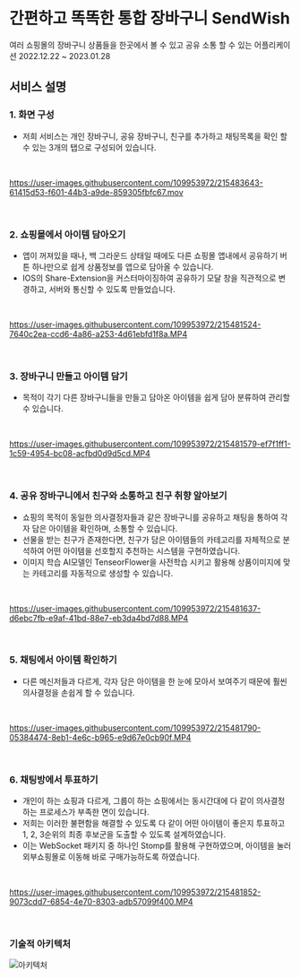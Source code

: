 # 간편하고 똑똑한 통합 장바구니 SendWish
여러 쇼핑몰의 장바구니 상품들을 한곳에서 볼 수 있고 공유 소통 할 수 있는 어플리케이션
2022.12.22 ~ 2023.01.28

## 서비스 설명

### 1. 화면 구성
- 저희 서비스는 개인 장바구니, 공유 장바구니, 친구를 추가하고 채팅목록을 확인 할 수 있는 3개의 탭으로 구성되어 있습니다.
<br>

https://user-images.githubusercontent.com/109953972/215483643-61415d53-f601-44b3-a9de-859305fbfc67.mov 

<br>

### 2. 쇼핑몰에서 아이템 담아오기
- 앱이 꺼져있을 때나, 백 그라운드 상태일 때에도 다른 쇼핑몰 앱내에서 공유하기 버튼 하나만으로 쉽게 상품정보를 앱으로 담아올 수 있습니다.<br>
- IOS의 Share-Extension을 커스터마이징하여 공유하기 모달 창을 직관적으로 변경하고, 서버와 통신할 수 있도록 만들었습니다.
<br>

https://user-images.githubusercontent.com/109953972/215481524-7640c2ea-ccd6-4a86-a253-4d61ebfd1f8a.MP4

<br>

### 3. 장바구니 만들고 아이템 담기
- 목적이 각기 다른 장바구니들을 만들고 담아온 아이템을 쉽게 담아 분류하여 관리할 수 있습니다.
<br>

https://user-images.githubusercontent.com/109953972/215481579-ef7f1ff1-1c59-4954-bc08-acfbd0d9d5cd.MP4

<br>

### 4. 공유 장바구니에서 친구와 소통하고 친구 취향 알아보기
- 쇼핑의 목적이 동일한 의사결정자들과 같은 장바구니를 공유하고 채팅을 통하여 각자 담은 아이템을 확인하며, 소통할 수 있습니다. <br>
- 선물을 받는 친구가 존재한다면, 친구가 담은 아이템들의 카테고리를 자체적으로 분석하여 어떤 아이템을 선호할지 추천하는 시스템을 구현하였습니다. <br>
- 이미지 학습 AI모델인 TenseorFlower을 사전학습 시키고 활용해 상품이미지에 맞는 카테고리를 자동적으로 생성할 수 있습니다. 
<br>

https://user-images.githubusercontent.com/109953972/215481637-d6ebc7fb-e9af-41bd-88e7-eb3da4bd7d88.MP4

<br>

### 5. 채팅에서 아이템 확인하기
- 다른 메신저들과 다르게, 각자 담은 아이템을 한 눈에 모아서 보여주기 때문에 훨씬 의사결정을 손쉽게 할 수 있습니다.
<br>

https://user-images.githubusercontent.com/109953972/215481790-05384474-8eb1-4e6c-b965-e9d67e0cb90f.MP4

<br>

### 6. 채팅방에서 투표하기
- 개인이 하는 쇼핑과 다르게, 그룹이 하는 쇼핑에서는 동시간대에 다 같이 의사결정하는 프로세스가 부족한 면이 있습니다.<br>
- 저희는 이러한 불편함을 해결할 수 있도록 다 같이 어떤 아이템이 좋은지 투표하고 1, 2, 3순위의 최종 후보군을 도출할 수 있도록 설계하였습니다.<br>
- 이는 WebSocket 패키지 중 하나인 Stomp를 활용해 구현하였으며, 아이템을 눌러 외부쇼핑몰로 이동해 바로 구매가능하도록 하였습니다.
<br>

https://user-images.githubusercontent.com/109953972/215481852-9073cdd7-6854-4e70-8303-adb57099f400.MP4

<br>

### 기술적 아키텍처
![아키텍처](https://user-images.githubusercontent.com/109953972/216001021-50a322fe-aa4c-4ce1-989f-a787f6edb6c9.png)




